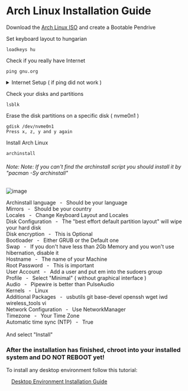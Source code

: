 # Arch Linux Installation Guide

Download the [Arch Linux ISO](https://archlinux.org/download/) and create a Bootable Pendrive 


Set keyboard layout to hungarian

	loadkeys hu

Check if you really have Internet

	ping gnu.org
     
<details>
  <summary>Internet Setup ( if ping did not work )</summary>

Warning! You won't be able to use iwctl after reboot if you are root.
Either add the root user to the "wheel" group
or simply login as a normal user!

- List your network INTERFACE names

		iwconfig
	
- Turn on your wifi adapter 
	
  		ip link set <INTERFACE> up
		
- Scan & List all nearby network SSID
	
  		iwctl station <INTERFACE> scan
		iwctl station <INTERFACE> get-networks
	
- Connect to a specific SSID
	
 		iwctl station <INTERFACE> connect <SSID>

  
</details>

Check your disks and partitions

	lsblk
    
Erase the disk partitions on a specific disk ( nvme0n1 )
	
	gdisk /dev/nvme0n1
	Press x, z, y and y again

Install Arch Linux

	archinstall
 
###### *Note: Note: If you can't find the archinstall script you should install it by "pacman -Sy archinstall"*

![image](https://github.com/sonus89/linux_scripts/assets/10185202/d0f78186-be6f-48a2-a60c-072cd518d2d4)

Archinstall language &ensp;-&ensp; Should be your language &nbsp;  
Mirrors &ensp;-&ensp; Should be your country &nbsp;  
Locales &ensp;-&ensp; Change Keyboard Layout and Locales &nbsp;  
Disk Configuration &ensp;-&ensp; The "best effort default partition layout" will wipe your hard disk &nbsp;  
Disk encryption &ensp;-&ensp; This is Optional &nbsp;  
Bootloader &ensp;-&ensp; Either GRUB or the Default one &nbsp;  
Swap &ensp;-&ensp; If you don't have less than 2Gb Memory and you won't use hibernation, disable it &nbsp;  
Hostname &ensp;-&ensp; The name of your Machine &nbsp;  
Root Password &ensp;-&ensp; This is important &nbsp;  
User Account &ensp;-&ensp; Add a user and put em into the sudoers group &nbsp;  
Profile &ensp;-&ensp; Select "Minimal" ( without graphical interface ) &nbsp;  
Audio &ensp;-&ensp; Pipewire is better than PulseAudio &nbsp;  
Kernels &ensp;-&ensp; Linux &nbsp;  
Additional Packages &ensp;-&ensp; usbutils git base-devel openssh wget iwd wireless_tools vi &nbsp;   
Network Configuration &ensp;-&ensp; Use NetworkManager &nbsp;  
Timezone &ensp;-&ensp; Your Time Zone &nbsp;  
Automatic time sync (NTP) &ensp;-&ensp; True &nbsp;   
&nbsp;  
And select "Install"

### After the installation has finished, chroot into your installed system and DO NOT REBOOT yet!
    
To install any desktop environment follow this tutorial:

&emsp;[Desktop Environment Installation Guide](https://github.com/sonus89/linux_scripts/blob/master/arch/_install/_base_system/1_desktop_environment.md)
